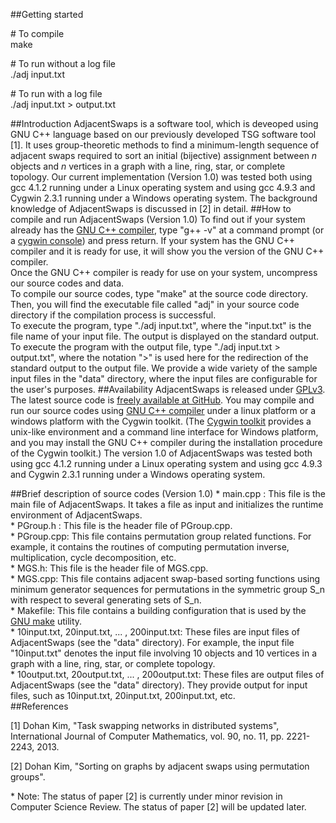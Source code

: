 ##Getting started

\# To compile <br />
make

\# To run without a log file <br />
./adj input.txt

\# To run with a log file <br />
./adj input.txt > output.txt

##Introduction
AdjacentSwaps is a software tool, which is deveoped using GNU C++ language based on our previously developed TSG software tool \[1\]. 
It uses group-theoretic methods to find a minimum-length sequence of adjacent swaps required to sort an initial (bijective) assignment between <i>n</i> objects and <i>n</i> vertices in a graph with a line, ring, star, or complete topology. 
Our current implementation (Version 1.0) was tested both using gcc 4.1.2 running under a Linux operating system and using gcc 4.9.3 and Cygwin 2.3.1 running under a Windows operating system.
The background knowledge of AdjacentSwaps is discussed in \[2\] in detail.
##How to compile and run AdjacentSwaps (Version 1.0)
To find out if your system already has the [GNU C++ compiler][3], type "g++ -v" at a command prompt (or a [cygwin console][4]) and press return. If your system has the GNU C++ compiler and it is ready for use, it will show you the version of the GNU C++ compiler.<br />
Once the GNU C++ compiler is ready for use on your system, uncompress our source codes and data. <br />
To compile our source codes, type "make" at the source code directory. Then, you will find the executable file called "adj" in your source code directory if the compilation process is successful. <br />
To execute the program, type "./adj input.txt", where the "input.txt" is the file name of your input file. The output is displayed on the standard output. <br />
To execute the program with the output file, type "./adj input.txt > output.txt", where the notation ">" is used here for the redirection of the standard output to the output file. 
We provide a wide variety of the sample input files in the "data" directory, where the input files are configurable for the user's purposes.
##Availability
AdjacentSwaps is released under [GPLv3][1]. The latest source code is [freely
available at GitHub][2]. You may compile and run our source codes using [GNU C++ compiler][3] under a linux platform or a windows platform with the Cygwin toolkit. 
(The [Cygwin toolkit][4] provides a unix-like environment and a command line interface for Windows platform, and you may install the GNU C++ compiler during the installation procedure of the Cygwin toolkit.)
The version 1.0 of AdjacentSwaps was tested both using gcc 4.1.2 running under a Linux operating system and using gcc 4.9.3 and Cygwin 2.3.1 running under a Windows operating system.

##Brief description of source codes (Version 1.0)
\* main.cpp : This file is the main file of AdjacentSwaps. It takes a file as input and initializes the runtime environment of AdjacentSwaps.<br />
\* PGroup.h : This file is the header file of PGroup.cpp. <br />
\* PGroup.cpp: This file contains permutation group related functions. For example, it contains the routines of computing permutation inverse, multiplication, cycle decomposition, etc. <br />
\* MGS.h: This file is the header file of MGS.cpp. <br />
\* MGS.cpp: This file contains adjacent swap-based sorting functions using minimum generator sequences for permutations in the symmetric group S_n with respect to several generating sets of S_n.
<br />
\* Makefile: This file contains a building configuration that is used by the [GNU make][5] utility.<br />
\* 10input.txt, 20input.txt, ... , 200input.txt: These files are input files of AdjacentSwaps (see the "data" directory). For example, the input file "10input.txt" denotes the input file involving 10 objects and 10 vertices in a graph with a line, ring, star, or complete topology.<br />
\* 10output.txt, 20output.txt, ... , 200output.txt: These files are output files of AdjacentSwaps (see the "data" directory). They provide output for input files, such as 10input.txt, 20input.txt, 200input.txt, etc. <br />
##References

\[1\] Dohan Kim, "Task swapping networks in distributed systems", International Journal of Computer Mathematics, vol. 90, no. 11, pp. 2221-2243, 2013.

\[2\] Dohan Kim, "Sorting on graphs by adjacent swaps using permutation groups".

\* Note: The status of paper \[2\] is currently under minor revision in Computer Science Review. The status of paper \[2\] will be updated later.

[1]: http://en.wikipedia.org/wiki/GNU_General_Public_License
[2]: https://github.com/SortingOnGraphs/AdjacentSwaps
[3]: https://gcc.gnu.org/
[4]: https://www.cygwin.com/
[5]: https://en.wikipedia.org/wiki/Make_(software)